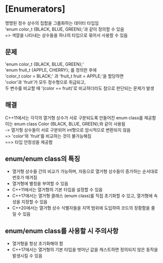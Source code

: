 # [Enumerators]

명명된 정수 상수의 집합을 그룹화하는 데이터 타입임   
'enum color_t {BLACK, BLUE, GREEN};'과 같이 정의할 수 있음   
=> 색깔을 나타내는 상수들을 하나의 타입으로 묶어서 사용할 수 있음

## 문제
'enum color_t {BLACK, BLUE, GREEN};'   
'enum fruit_t {APPLE, CHERRY}; 를 정의한 후에    
'color_t color = BLACK;' 과 'fruit_t fruit = APPLE;'을 할당하면   
'color'과 'fruit'가 모두 정수형으로 취급되고,    
두 변수를 비교할 때 '(color == fruit)'로 비교하더라도 참으로 판단되는 문제가 발생   

## 해결
C++11에서는 각각의 열거형 상수가 서로 구분되도록 만들어진 enum class를 제공함   
이는 enum class Color {BLACK, BLUE, GREEN};와 같이 사용됨   
-> 열거형 상수들이 서로 구분되어 int형으로 암시적으로 변환되지 않음   
=> 'color'와 'fruit'를 비교하는 것이 불가능해짐   
==> 타입 안정성을 제공함

## enum/enum class의 특징
- 열거형 상수들 간의 비교가 가능하며, 자동으로 열거형 상수들이 증가하는 순서대로 번호가 매겨짐
- 열거형에 별칭을 부여할 수 있음
- C++11에서는 열거형의 기본 타입을 설정할 수 있음
- C++17에서는 열거형 클래스 (enum class)를 직접 초기화할 수 있고, 열거형에 속성을 지정할 수 있음
- C++20에서는 열거형 상수 식별자들을 지역 범위에 도입하여 코드의 장황함을 줄일 수 있음

## enum/enum class를 사용할 시 주의사항
- 열거형을 항상 초기화해야 함
- C++17에서는 열거형의 기본 타입을 벗어난 값을 캐스트하면 정의되지 않은 동작을 발생시킬 수 있음
